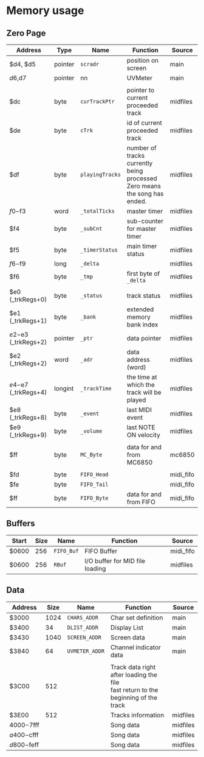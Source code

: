 # Memory usage

## Zero Page

| Address              | Type    | Name            | Function                                                     | Source    |
| -------------------- | ------- | --------------- | ------------------------------------------------------------ | --------- |
| $d4, $d5             | pointer | `scradr`        | position on screen                                           | main      |
| $d6,$d7              | pointer | nn              | UVMeter                                                      | main      |
|                      |         |                 |                                                              |           |
| $dc                  | byte    | `curTrackPtr`   | pointer to current proceeded track                           | midfiles  |
| $de                  | byte    | `cTrk`          | id of current proceeded track                                | midfiles  |
| $df                  | byte    | `playingTracks` | number of tracks currently being processed<br />Zero means the song has ended. | midfiles  |
| $f0-$f3              | word    | `_totalTicks`   | master timer                                                 | midfiles  |
| $f4                  | byte    | `_subCnt`       | sub-counter for master timer                                 | midfiles  |
| $f5                  | byte    | `_timerStatus`  | main timer status                                            | midfiles  |
| $f6-$f9              | long    | `_delta`        |                                                              | midfiles  |
| $f6                  | byte    | `_tmp`          | first byte of `_delta`                                       | midfiles  |
|                      |         |                 |                                                              |           |
| $e0 (_trkRegs+0)     | byte    | `_status`       | track status                                                 | midfiles  |
| $e1 (_trkRegs+1)     | byte    | `_bank`         | extended memory bank index                                   | midfiles  |
| $e2-$e3 (_trkRegs+2) | pointer | `_ptr`          | data pointer                                                 | midfiles  |
| $e2 (_trkRegs+2)     | word    | `_adr`          | data address (word)                                          | midfiles  |
| $e4-$e7 (_trkRegs+4) | longint | `_trackTime`    | the time at which the track will be played                   | midfiles  |
| $e8 (_trkRegs+8)     | byte    | `_event`        | last MIDI event                                              | midfiles  |
| $e9 (_trkRegs+9)     | byte    | `_volume`       | last NOTE ON velocity                                        | midfiles  |
|                      |         |                 |                                                              |           |
| $ff                  | byte    | `MC_Byte`       | data for and from MC6850                                     | mc6850    |
|                      |         |                 |                                                              |           |
| $fd                  | byte    | `FIFO_Head`     |                                                              | midi_fifo |
| $fe                  | byte    | `FIFO_Tail`     |                                                              | midi_fifo |
| $ff                  | byte    | `FIFO_Byte`     | data for and from FIFO                                       | midi_fifo |



## Buffers

| Start | Size | Name       | Function                        | Source    |
| ----- | ---- | ---------- | ------------------------------- | --------- |
| $0600 | 256  | `FIFO_Buf` | FIFO Buffer                     | midi_fifo |
| $0600 | 256  | `RBuf`     | I/O buffer for MID file loading | midfiles  |



## Data

| Address     | Size | Name           | Function                                                     | Source   |
| ----------- | ---- | -------------- | ------------------------------------------------------------ | -------- |
| $3000       | 1024 | `CHARS_ADDR`   | Char set definition                                          | main     |
| $3400       | 34   | `DLIST_ADDR`   | Display List                                                 | main     |
| $3430       | 1040 | `SCREEN_ADDR`  | Screen data                                                  | main     |
| $3840       | 64   | `UVMETER_ADDR` | Channel indicator data                                       | main     |
|             |      |                |                                                              |          |
| $3C00       | 512  |                | Track data right after loading the file<br />fast return to the beginning of the track |          |
| $3E00       | 512  |                | Tracks information                                           | midfiles |
| $4000-$7fff |      |                | Song data                                                    | midfiles |
| $a400-$cfff |      |                | Song data                                                    | midfiles |
| $d800-$feff |      |                | Song data                                                    | midfiles |

